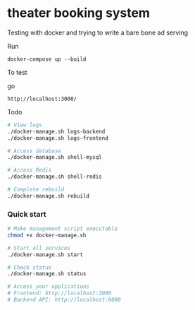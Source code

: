 # theater booking system

Testing with docker and trying to write a bare bone ad serving 

Run 

```
docker-compose up --build
```

To test

go 
```
http://localhost:3000/
```

Todo

```bash
# View logs
./docker-manage.sh logs-backend
./docker-manage.sh logs-frontend

# Access database
./docker-manage.sh shell-mysql

# Access Redis
./docker-manage.sh shell-redis

# Complete rebuild
./docker-manage.sh rebuild
```
### Quick start
```bash 
# Make management script executable
chmod +x docker-manage.sh

# Start all services
./docker-manage.sh start

# Check status
./docker-manage.sh status

# Access your applications
# Frontend: http://localhost:3000
# Backend API: http://localhost:8080
```
